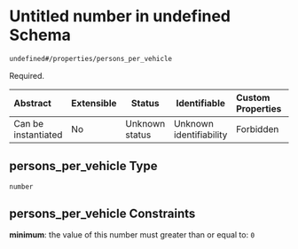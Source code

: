 # Untitled number in undefined Schema

```txt
undefined#/properties/persons_per_vehicle
```

Required.


| Abstract            | Extensible | Status         | Identifiable            | Custom Properties | Additional Properties | Access Restrictions | Defined In                                                                                  |
| :------------------ | ---------- | -------------- | ----------------------- | :---------------- | --------------------- | ------------------- | ------------------------------------------------------------------------------------------- |
| Can be instantiated | No         | Unknown status | Unknown identifiability | Forbidden         | Allowed               | none                | [use_definition.schema.json\*](../../out/use_definition.schema.json "open original schema") |

## persons_per_vehicle Type

`number`

## persons_per_vehicle Constraints

**minimum**: the value of this number must greater than or equal to: `0`

